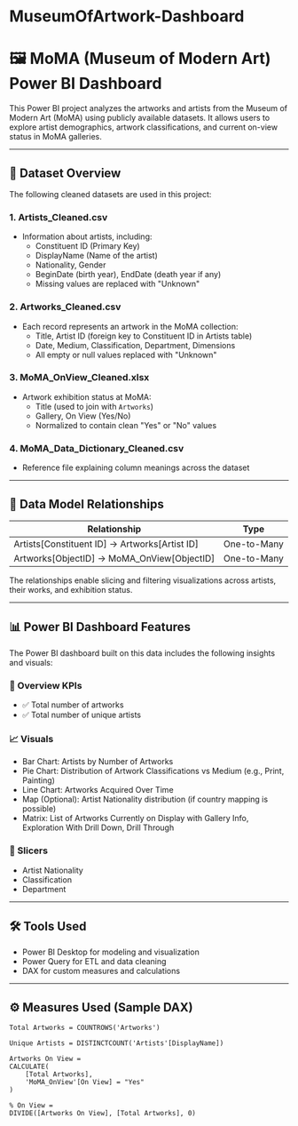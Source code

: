 # MuseumOfArtwork-Dashboard
# 🖼️ MoMA (Museum of Modern Art) Power BI Dashboard

This Power BI project analyzes the artworks and artists from the Museum of Modern Art (MoMA) using publicly available datasets. It allows users to explore artist demographics, artwork classifications, and current on-view status in MoMA galleries.

---

## 📁 Dataset Overview

The following cleaned datasets are used in this project:

### 1. Artists_Cleaned.csv
- Information about artists, including:
  - Constituent ID (Primary Key)
  - DisplayName (Name of the artist)
  - Nationality, Gender
  - BeginDate (birth year), EndDate (death year if any)
  - Missing values are replaced with "Unknown"

### 2. Artworks_Cleaned.csv
- Each record represents an artwork in the MoMA collection:
  - Title, Artist ID (foreign key to Constituent ID in Artists table)
  - Date, Medium, Classification, Department, Dimensions
  - All empty or null values replaced with "Unknown"

### 3. MoMA_OnView_Cleaned.xlsx
- Artwork exhibition status at MoMA:
  - Title (used to join with `Artworks`)
  - Gallery, On View (Yes/No)
  - Normalized to contain clean "Yes" or "No" values

### 4. MoMA_Data_Dictionary_Cleaned.csv
- Reference file explaining column meanings across the dataset

---

## 🔗 Data Model Relationships

| Relationship | Type |
|--------------|------|
| Artists[Constituent ID] → Artworks[Artist ID] | One-to-Many |
| Artworks[ObjectID] → MoMA_OnView[ObjectID] | One-to-Many |

The relationships enable slicing and filtering visualizations across artists, their works, and exhibition status.

---

## 📊 Power BI Dashboard Features

The Power BI dashboard built on this data includes the following insights and visuals:

### 🎨 Overview KPIs
- ✅ Total number of artworks
- ✅ Total number of unique artists


### 📈 Visuals
- Bar Chart: Artists by Number of Artworks
- Pie Chart: Distribution of Artwork Classifications vs Medium (e.g., Print, Painting)
- Line Chart: Artworks Acquired Over Time
- Map (Optional): Artist Nationality distribution (if country mapping is possible)
- Matrix: List of Artworks Currently on Display with Gallery Info, Exploration With Drill Down, Drill Through

### 🧩 Slicers
- Artist Nationality
- Classification
- Department

---

## 🛠 Tools Used
- Power BI Desktop for modeling and visualization
- Power Query for ETL and data cleaning
- DAX for custom measures and calculations


---

## ⚙️ Measures Used (Sample DAX)
```DAX
Total Artworks = COUNTROWS('Artworks')

Unique Artists = DISTINCTCOUNT('Artists'[DisplayName])

Artworks On View = 
CALCULATE(
    [Total Artworks],
    'MoMA_OnView'[On View] = "Yes"
)

% On View = 
DIVIDE([Artworks On View], [Total Artworks], 0)
